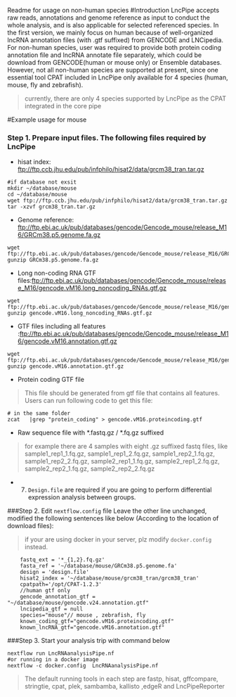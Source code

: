 
Readme for usage on non-human species 
#Introduction 
LncPipe accepts raw reads, annotations and genome reference as input to conduct the whole analysis, 
and is also applicable for selected referenced species. In the first version, we mainly focus on human 
because of well-organized lncRNA annotation files (with .gtf suffixed) from GENCODE and LNCipedia. 
For non-human species, user was required to provide both protein coding annotation file and lncRNA annotate file separately, 
which could be download from GENCODE(human or mouse only) or Ensemble databases. However, not all non-human species are supported 
at present, since one essential tool CPAT included in LncPipe only available for 4 species (human, mouse, fly and zebrafish). 
> currently, there are only 4 species supported by LncPipe as the CPAT integrated in the core pipe 

#Example usage for mouse 
### Step 1. Prepare input files. The following files required by LncPipe
* hisat index: ftp://ftp.ccb.jhu.edu/pub/infphilo/hisat2/data/grcm38_tran.tar.gz
```shell
#if database not exsit 
mkdir ~/database/mouse
cd ~/database/mouse  
wget ftp://ftp.ccb.jhu.edu/pub/infphilo/hisat2/data/grcm38_tran.tar.gz
tar -xzvf grcm38_tran.tar.gz
```
* Genome reference: ftp://ftp.ebi.ac.uk/pub/databases/gencode/Gencode_mouse/release_M16/GRCm38.p5.genome.fa.gz
```shell
wget ftp://ftp.ebi.ac.uk/pub/databases/gencode/Gencode_mouse/release_M16/GRCm38.p5.genome.fa.gz
gunzip GRCm38.p5.genome.fa.gz
```
* Long non-coding RNA GTF files:ftp://ftp.ebi.ac.uk/pub/databases/gencode/Gencode_mouse/release_M16/gencode.vM16.long_noncoding_RNAs.gtf.gz
```shell
wget ftp://ftp.ebi.ac.uk/pub/databases/gencode/Gencode_mouse/release_M16/gencode.vM16.long_noncoding_RNAs.gtf.gz
gunzip gencode.vM16.long_noncoding_RNAs.gtf.gz
```
* GTF files including all features :ftp://ftp.ebi.ac.uk/pub/databases/gencode/Gencode_mouse/release_M16/gencode.vM16.annotation.gtf.gz
```shell
wget ftp://ftp.ebi.ac.uk/pub/databases/gencode/Gencode_mouse/release_M16/gencode.vM16.annotation.gtf.gz
gunzip gencode.vM16.annotation.gtf.gz
```
* Protein coding GTF file
> This file should be generated from gtf file that contains all features. Users can run following code to get this file:
```shell
# in the same folder 
zcat   |grep "protein_coding" > gencode.vM16.proteincoding.gtf
```
* Raw sequence file with \*.fastq.gz / \*.fq.gz suffixed
> for example there are 4 samples with eight .gz suffixed fastq files, like
sample1_rep1_1.fq.gz,
sample1_rep1_2.fq.gz,
sample1_rep2_1.fq.gz,
sample1_rep2_2.fq.gz,
sample2_rep1_1.fq.gz,
sample2_rep1_2.fq.gz,
sample2_rep2_1.fq.gz,
sample2_rep2_2.fq.gz

* 7. `Design.file` are required if you are going to perform differential expression analysis between groups. 

###Step 2. Edit `nextflow.config` file 
Leave the other line unchanged, modified the following sentences like below (According to the location of download files):
> if your are using docker in your server, plz modify `docker.config` instead.
```shell
    fastq_ext = '*_{1,2}.fq.gz'
    fasta_ref = '~/database/mouse/GRCm38.p5.genome.fa'
    design = 'design.file'
    hisat2_index = '~/database/mouse/grcm38_tran/grcm38_tran'
    cpatpath='/opt/CPAT-1.2.3'
    //human gtf only
    gencode_annotation_gtf = "~/database/mouse/gencode.v24.annotation.gtf"
    lncipedia_gtf = null
    species="mouse"// mouse , zebrafish, fly
    known_coding_gtf="gencode.vM16.proteincoding.gtf"
    known_lncRNA_gtf="gencode.vM16.annotation.gtf"

```
###Step 3. Start your analysis trip with command below 
```shell
nextflow run LncRNAanalysisPipe.nf
#or running in a docker image  
nextflow -c docker.config  LncRNAanalysisPipe.nf 
```
> The default running tools in each step are fastp, hisat, gffcompare, stringtie, cpat, plek, sambamba, kallisto ,edgeR and LncPipeReporter